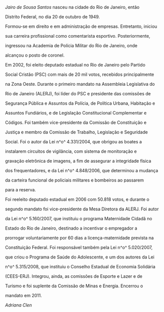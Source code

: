 

*Jairo de Sousa Santos* nasceu na cidade do Rio de Janeiro, então

Distrito Federal, no dia 20 de outubro de 1949.



Formou-se em direito e em administração de empresas. Entretanto, iniciou

sua carreira profissional como comentarista esportivo. Posteriormente,

ingressou na Academia de Polícia Militar do Rio de Janeiro, onde

alcançou o posto de coronel.



Em 2002, foi eleito deputado estadual no Rio de Janeiro pelo Partido

Social Cristão (PSC) com mais de 20 mil votos, recebidos principalmente

na Zona Oeste. Durante o primeiro mandato na Assembleia Legislativa do

Rio de Janeiro (ALERJ), foi líder do PSC e presidente das comissões de

Segurança Pública e Assuntos da Polícia, de Política Urbana, Habitação e

Assuntos Fundiários, e de Legislação Constitucional Complementar e

Códigos. Foi também vice-presidente da Comissão de Constituição e

Justiça e membro da Comissão de Trabalho, Legislação e Seguridade

Social. Foi o autor da Lei n^o^ 4.331/2004, que obrigou as boates a

instalarem circuitos de vigilância, com sistema de monitoração e

gravação eletrônica de imagens, a fim de assegurar a integridade física

dos frequentadores, e da Lei n^o^ 4.848/2006, que determinou a mudança

da carteira funcional de policiais militares e bombeiros ao passarem

para a reserva.



Foi reeleito deputado estadual em 2006 com 50.818 votos, e durante o

segundo mandato foi vice-presidente da Mesa Diretora da ALERJ. Foi autor

da Lei n^o^ 5.160/2007, que instituiu o programa Maternidade Cidadã no

Estado do Rio de Janeiro, destinado a incentivar o empregador a

prorrogar voluntariamente por 60 dias a licença-maternidade prevista na

Constituição Federal. Foi responsável também pela Lei n^o^ 5.020/2007,

que criou o Programa de Saúde do Adolescente, e um dos autores da Lei

n^o^ 5.315/2008, que instituiu o Conselho Estadual de Economia Solidária

(CEES-ERJ). Integrou, ainda, as comissões de Esporte e Lazer e de

Turismo e foi suplente da Comissão de Minas e Energia. Encerrou o

mandato em 2011.



*Adriana Clen*



